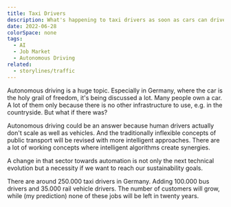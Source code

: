```yaml
---
title: Taxi Drivers
description: What's happening to taxi drivers as soon as cars can drive alone?
date: 2022-06-28
colorSpace: none
tags:
  - AI
  - Job Market
  - Autonomous Driving
related:
  - storylines/traffic
---
```


Autonomous driving is a huge topic. Especially in Germany, where the car is the
holy grail of freedom, it's being discussed a lot. Many people own a car. A lot
of them only because there is no other infrastructure to use, e.g. in the
countryside. But what if there was?

Autonomous driving could be an answer because human drivers actually don't scale
as well as vehicles. And the traditionally inflexible concepts of public
transport will be revised with more intelligent approaches. There are a lot of
working concepts where intelligent algorithms create synergies.

A change in that sector towards automation is not only the next technical
evolution but a necessity if we want to reach our sustainability goals.

There are around 250.000 taxi drivers in Germany. Adding 100.000 bus drivers and
35.000 rail vehicle drivers. The number of customers will grow, while (my
prediction) none of these jobs will be left in twenty years.
